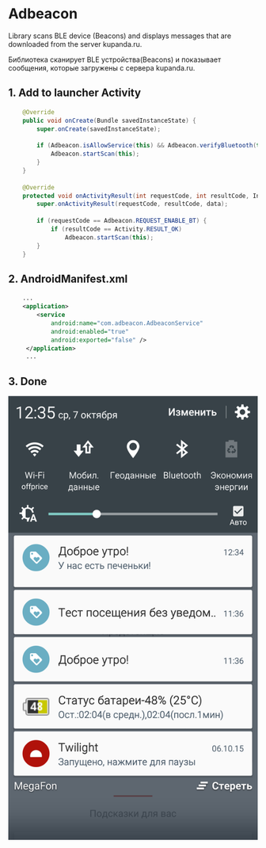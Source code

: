# Adbeacon
Library scans BLE device (Beacons) and displays messages that are downloaded from the server kupanda.ru.

Библиотека сканирует BLE устройства(Beacons) и показывает сообщения, которые загружены с сервера kupanda.ru.

## 1. Add to launcher Activity
```java
    @Override
    public void onCreate(Bundle savedInstanceState) {
        super.onCreate(savedInstanceState);

        if (Adbeacon.isAllowService(this) && Adbeacon.verifyBluetooth(this)) {
            Adbeacon.startScan(this);
        }
    }

    @Override
    protected void onActivityResult(int requestCode, int resultCode, Intent data) {
        super.onActivityResult(requestCode, resultCode, data);
        
        if (requestCode == Adbeacon.REQUEST_ENABLE_BT) {
            if (resultCode == Activity.RESULT_OK) 
                Adbeacon.startScan(this);
        }
    }
```
## 2. AndroidManifest.xml
```xml
    ...
    <application>
        <service
            android:name="com.adbeacon.AdbeaconService"
            android:enabled="true"
            android:exported="false" />
     </application>
     ...
```
## 3. Done
![alt tag](https://github.com/ilyamikhdev/adbeacon/blob/master/screenshot_example.png?raw=true)
